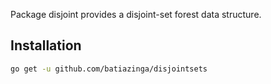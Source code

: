 Package disjoint provides a disjoint-set forest data structure.

## Installation

```bash
go get -u github.com/batiazinga/disjointsets
```

